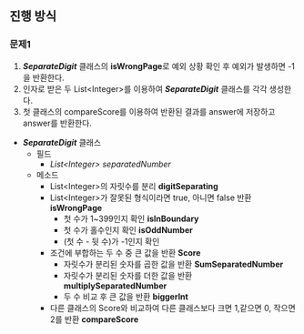 

## 진행 방식

### 문제1

1. ***SeparateDigit*** 클래스의 **isWrongPage**로 예외 상황 확인 후 예외가 발생하면 -1을 반환한다.
2. 인자로 받은 두 List\<Integer>를 이용하여 ***SeparateDigit*** 클래스를 각각 생성한다.
3. 첫 클래스의 compareScore를 이용하여 반환된 결과를 answer에 저장하고 answer를 반환한다.

 * ***SeparateDigit*** 클래스
   * 필드
       *  *List\<Integer> separatedNumber*
   * 메소드
       * List\<Integer>의 자릿수를 분리 **digitSeparating**
       * List\<Integer>가 잘못된 형식이라면 true, 아니면 false 반환 **isWrongPage**
         * 첫 수가 1~399인지 확인 **isInBoundary**
         * 첫 수가 홀수인지 확인 **isOddNumber**
         * (첫 수 - 뒷 수)가 -1인지 확인
       * 조건에 부합하는 두 수 중 큰 값을 반환 **Score**
         * 자릿수가 분리된 숫자를 곱한 값을 반환 **SumSeparatedNumber**
         * 자릿수가 분리된 숫자를 더한 값을 반환 **multiplySeparatedNumber**
         * 두 수 비교 후 큰 값을 반환 **biggerInt**
       * 다른 클래스의 Score와 비교하여 다른 클래스보다 크면 1,같으면 0, 작으면 2를 반환 **compareScore**

